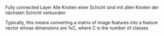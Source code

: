 Fully connected Layer
Alle Knoten einer Schicht sind mit allen Knoten der nächsten Schicht verbunden

Typically, this means converting a matrix of image features into a feature vector whose dimensions are 1xC, where C is the number of classes